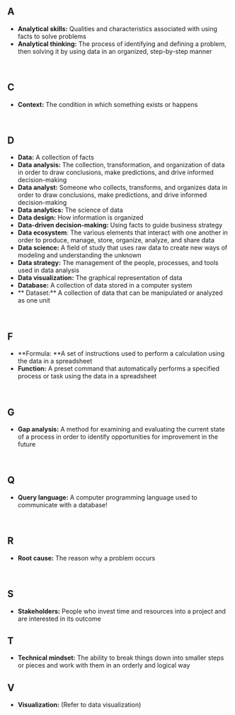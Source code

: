 ## A
- **Analytical skills:** Qualities and characteristics associated with using facts to solve problems 
- **Analytical thinking:** The process of identifying and defining a problem, then solving it by using data in an organized, step-by-step manner
  
<br/>

## C

- **Context:** The condition in which something exists or happens
<br/>

## D

- **Data:** A collection of facts
- **Data analysis:** The collection, transformation, and organization of data in order to draw conclusions, make predictions, and drive informed decision-making
- **Data analyst:** Someone who collects, transforms, and organizes data in order to draw conclusions, make predictions, and drive informed decision-making
- **Data analytics:** The science of data
- **Data design:** How information is organized
- **Data-driven decision-making:** Using facts to guide business strategy
- **Data ecosystem**: The various elements that interact with one another in order to produce, manage, store, organize, analyze, and share data
- **Data science:** A field of study that uses raw data to create new ways of modeling and understanding the unknown 
- **Data strategy:** The management of the people, processes, and tools used in data analysis
- **Data visualization:** The graphical representation of data
- **Database:** A collection of data stored in a computer system
- ** Dataset:** A collection of data that can be manipulated or analyzed as one unit
  
<br/>

## F

- **Formula: **A set of instructions used to perform a calculation using the data in a spreadsheet
- **Function:** A preset command that automatically performs a specified process or task using the data in a spreadsheet

<br/>

## G

- **Gap analysis:** A method for examining and evaluating the current state of a process in order to identify opportunities for improvement in the future

  <br/>
## Q

- **Query language:** A computer programming language used to communicate with a database!

  <br/>
## R
- **Root cause:** The reason why a problem occurs

  <br/>
## S
- **Stakeholders:** People who invest time and resources into a project and are interested in its outcome
  <br/>
## T
- **Technical mindset:** The ability to break things down into smaller steps or pieces and work with them in an orderly and logical way
  <br/>
## V
- **Visualization:** (Refer to data visualization) 
